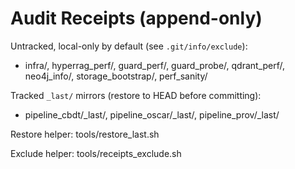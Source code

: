 # Audit Receipts (append-only)

Untracked, local-only by default (see `.git/info/exclude`):
- infra/, hyperrag_perf/, guard_perf/, guard_probe/, qdrant_perf/, neo4j_info/, storage_bootstrap/, perf_sanity/

Tracked `_last/` mirrors (restore to HEAD before committing):
- pipeline_cbdt/_last/, pipeline_oscar/_last/, pipeline_prov/_last/

Restore helper:
    tools/restore_last.sh

Exclude helper:
    tools/receipts_exclude.sh
